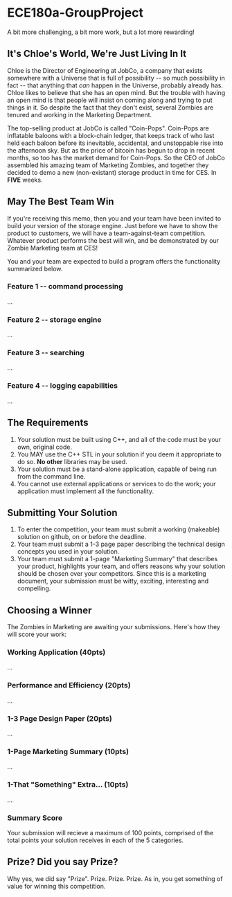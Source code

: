 # ECE180a-GroupProject
A bit more challenging, a bit more work, but a lot more rewarding!

## It's Chloe's World, We're Just Living In It

Chloe is the Director of Engineering at JobCo, a company that exists somewhere with a Universe that is full of possibility -- so much possibility in fact -- that anything that *can* happen in the Universe, probably already has.  Chloe likes to believe that she has an open mind. But the trouble with having an open mind is that people will insist on coming along and trying to put things in it. So despite the fact that they don't exist, several Zombies are tenured and working in the Marketing Department. 

The top-selling product at JobCo is called "Coin-Pops". Coin-Pops are inflatable baloons with a block-chain ledger, that keeps track of who last held each baloon before its inevitable, accidental, and unstoppable rise into the afternoon sky. But as the price of bitcoin has begun to drop in recent months, so too has the market demand for Coin-Pops. So the CEO of JobCo assembled his amazing team of Marketing Zombies, and together they decided to demo a new (non-existant) storage product in time for CES. In **FIVE** weeks.

## May The Best Team Win

If you're receiving this memo, then you and your team have been invited to build your version of the storage engine. Just before we have to show the product to customers, we will have a team-against-team competition. Whatever product performs the best will win, and be demonstrated by our Zombie Marketing team at CES!  

You and your team are expected to build a program offers the functionality summarized below. 

### Feature 1 -- command processing

...

### Feature 2 -- storage engine

...

### Feature 3 -- searching

...

### Feature 4 -- logging capabilities

...


## The Requirements

1. Your solution must be built using C++, and all of the code must be your own, original code. 
2. You MAY use the C++ STL in your solution if you deem it appropriate to do so. **No other** libraries may be used. 
3. Your solution must be a stand-alone application, capable of being run from the command line. 
4. You cannot use external applications or services to do the work; your application must implement all the functionality. 

## Submitting Your Solution

1. To enter the competition, your team must submit a working (makeable) solution on github, on or before the deadline.
2. Your team must submit a 1-3 page paper describing the technical design concepts you used in your solution.
3. Your team must submit a 1-page "Marketing Summary" that describes your product, highlights your team, and offers reasons why your solution should be chosen over your competitors. Since this is a marketing document, your submission must be witty, exciting, interesting and compelling. 

## Choosing a Winner

The Zombies in Marketing are awaiting your submissions. Here's how they will score your work:

### Working Application (40pts)
...

### Performance and Efficiency (20pts)
...

### 1-3 Page Design Paper (20pts)
...

### 1-Page Marketing Summary (10pts)
...

### 1-That "Something" Extra... (10pts)
...

### Summary Score

Your submission will recieve a maximum of 100 points, comprised of the total points your solution receives in each of the 5 categories.


## Prize? Did you say Prize?

Why yes, we did say "Prize". Prize. Prize. Prize. As in, you get something of value for winning this competition.







